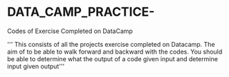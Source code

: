 # DATA_CAMP_PRACTICE-
Codes of  Exercise Completed on DataCamp

''' This consists of all the projects exercise completed on Datacamp. 
   The aim of to be able to walk forward and backward with the codes.
    You should be able to determine what the output of a code  given input 
    and determine input given output'''
